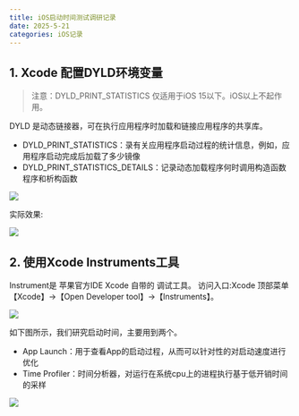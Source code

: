 ```yaml
---
title: iOS启动时间测试调研记录
date: 2025-5-21
categories: iOS记录
---
```


## 1. Xcode 配置DYLD环境变量

>注意：DYLD_PRINT_STATISTICS 仅适用于iOS 15以下。iOS以上不起作用。

DYLD 是动态链接器，可在执行应用程序时加载和链接应用程序的共享库。

- DYLD_PRINT_STATISTICS：录有关应用程序启动过程的统计信息，例如，应用程序启动完成后加载了多少镜像
- DYLD_PRINT_STATISTICS_DETAILS：记录动态加载程序何时调用构造函数程序和析构函数

![](/images/xcode-edit-schema.jpg)

实际效果:

![](/images/xcode-console-time.jpg)

## 2. 使用Xcode Instruments工具

Instrument是 苹果官方IDE Xcode 自带的 调试工具。
访问入口:Xcode 顶部菜单 【Xcode】->【Open Developer tool】->【lnstruments】。

![](/images/xcode-menus-toos.jpg)

如下图所示，我们研究启动时间，主要用到两个。

- App Launch：用于查看App的启动过程，从而可以针对性的对启动速度进行优化
- Time Profiler：时间分析器，对运行在系统cpu上的进程执行基于低开销时间的采样

![](/images/xcode-instruments.jpg)